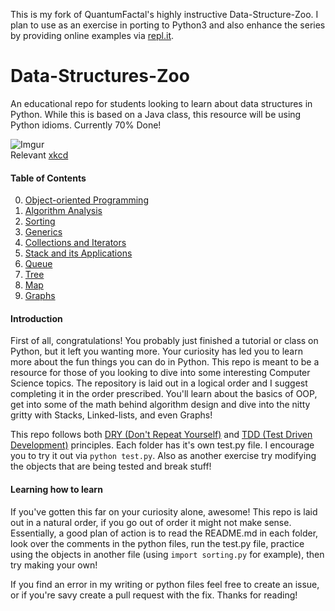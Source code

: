 This is my fork of QuantumFactal's highly instructive Data-Structure-Zoo. I plan to use as an exercise in porting to Python3 and also enhance the series by providing online examples via [repl.it](https://repl.it/).

# Data-Structures-Zoo
An educational repo for students looking to learn about data structures in Python.
While this is based on a Java class, this resource will be using Python idioms. Currently 70% Done!

![Imgur](http://imgs.xkcd.com/comics/python.png)
<br>
Relevant [xkcd](http://www.xkcd.com)

#### Table of Contents
0. [Object-oriented Programming](https://github.com/QuantumFractal/Data-Structures-Zoo/tree/master/0-Object-Oriented%20Programming)
1. [Algorithm Analysis](https://github.com/QuantumFractal/Data-Structures-Zoo/tree/master/1-Algorithm%20Analysis)
2. [Sorting](https://github.com/QuantumFractal/Data-Structures-Zoo/tree/master/2-Sorting)
3. [Generics](https://github.com/QuantumFractal/Data-Structures-Zoo/tree/master/3-Generics)
4. [Collections and Iterators](https://github.com/QuantumFractal/Data-Structures-Zoo/tree/master/4-Collections%20and%20Iterators)
5. [Stack and its Applications](https://github.com/QuantumFractal/Data-Structures-Zoo/tree/master/5-Stack%20and%20its%20applications)
6. [Queue](https://github.com/QuantumFractal/Data-Structures-Zoo/tree/master/6-Queue)
7. [Tree](https://github.com/QuantumFractal/Data-Structures-Zoo/tree/master/7-Tree)
8. [Map](https://github.com/QuantumFractal/Data-Structures-Zoo/tree/master/8-Map)
9. [Graphs](https://github.com/QuantumFractal/Data-Structures-Zoo/tree/master/9-Graphs)

#### Introduction
First of all, congratulations! You probably just finished a tutorial or class on Python, but it left you wanting more. Your curiosity has led you to learn more about the fun things you can do in Python. This repo is meant to be a resource for those of you looking to dive into some interesting Computer Science topics.
The repository is laid out in a logical order and I suggest completing it in the order prescribed. You'll learn about the basics of OOP, get into some of the math behind algorithm design and dive into the nitty gritty with Stacks, Linked-lists, and even Graphs!

This repo follows both [DRY (Don't Repeat Yourself)](https://en.wikipedia.org/wiki/Don't_repeat_yourself) and
[TDD (Test Driven Development)](https://en.wikipedia.org/wiki/Test-driven_development) principles. Each folder has it's own test.py file.
I encourage you to try it out via ``python test.py``. Also as another exercise try modifying the objects that are being tested and break
stuff!

#### Learning how to learn
If you've gotten this far on your curiosity alone, awesome! This repo is laid out in a natural order, if you go out of order it might not
make sense. Essentially, a good plan of action is to read the README.md in each folder, look over the comments in the python files,
run the test.py file, practice using the objects in another file (using ``import sorting.py`` for example), then try making your own!

If you find an error in my writing or python files feel free to create an issue, or if you're savy create a pull request with the fix.
Thanks for reading!

